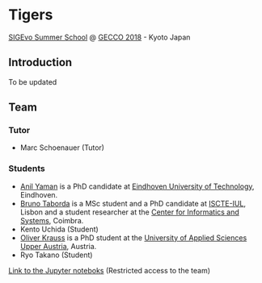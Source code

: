 # Tigers
[SIGEvo Summer School](https://sigevo-summer-school-2018.github.io/) @ [GECCO 2018](http://gecco-2018.sigevo.org/index.html/tiki-index.php?page=HomePage) - Kyoto Japan

## Introduction
To be updated

## Team

### Tutor
- Marc Schoenauer (Tutor)

### Students
- [Anil Yaman](https://www.facebook.com/anil.yaman.948) is a PhD candidate at [Eindhoven University of Technology](https://www.tue.nl/en/), Eindhoven.
- [Bruno Taborda](http://ciencia.iscte-iul.pt/bmtta/en) is a MSc student and a PhD candidate at [ISCTE-IUL](https://www.iscte-iul.pt), Lisbon and a student researcher at the [Center for Informatics and Systems](https://www.cisuc.uc.pt/home), Coimbra.
- Kento Uchida (Student)
- [Oliver Krauss](https://twitter.com/KraussOliver) is a PhD student at the [University of Applied Sciences Upper Austria](https://www.fh-ooe.at/en/), Austria.
- Ryo Takano (Student)




[Link to the Jupyter noteboks](https://colab.research.google.com/drive/1BJqlJctkf0aWEi-cZ1pAQ_WPN-FhVyzp) (Restricted access to the team)
 
